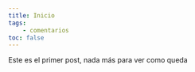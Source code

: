 ```yaml
---
title: Inicio
tags:
    - comentarios
toc: false
---
```


Este es el primer post, nada más para ver como queda
